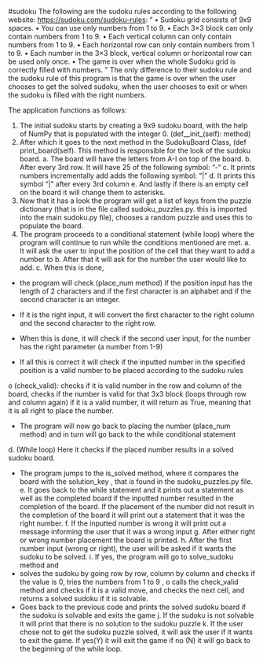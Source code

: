#sudoku
The following are the sudoku rules according to the following website: https://sudoku.com/sudoku-rules:
“
•	Sudoku grid consists of 9x9 spaces.
•	You can use only numbers from 1 to 9.
•	Each 3×3 block can only contain numbers from 1 to 9.
•	Each vertical column can only contain numbers from 1 to 9.
•	Each horizontal row can only contain numbers from 1 to 9.
•	Each number in the 3×3 block, vertical column or horizontal row can be used only once.
•	The game is over when the whole Sudoku grid is correctly filled with numbers.
”
The only difference to their sudoku rule and the sudoku rule of this program is that the game is over when the user chooses to get the solved sudoku, when the user chooses to exit or when the sudoku is filled with the right numbers.

The application functions as follows:
1.	The initial sudoku starts by creating a 9x9 sudoku board, with the help of NumPy that is populated with the integer 0. (def__init_(self): method)
2.	After which it goes to the next method in the SudokuBoard Class, (def print_board(self). This method is responsible for the look of the sudoku board. 
a.	The board will have the letters from A-I on top of the board.
b.	After every 3rd row. It will have 25 of the following symbol: “-“
c.	It prints numbers incrementally add adds the following symbol: “|”
d.	It prints this symbol “|” after every 3rd column
e.	And lastly if there is an empty cell on the board it will change them to asterisks.
3.	Now that it has a look the program will get a list of keys from the puzzle dictionary (that is in the file called sudoku_puzzles.py. this is imported into the main sudoku.py file), chooses a random puzzle and uses this to populate the board.
4.	 The program proceeds to a conditional statement (while loop) where the program will continue to run while the conditions mentioned are met.
a.	It will ask the user to input the position of the cell that they want to add a number to
b.	After that it will ask for the number the user would like to add. 
c.	When this is done,
-	the program will check (place_num method) if the position input has the length of 2 characters and if the first character is an alphabet and if the second character is an integer.

-	If it is the right input, it will convert the first character to the right column and the second character to the right row. 

-	When this is done, it will check if the second user input, for the number has the right parameter (a number from 1-9)

-	If all this is correct it will check if the inputted number in the specified position is a valid number to be placed according to the sudoku rules 

o	(check_valid): checks if it is valid number in the row and column of the board, checks if the number is valid for that 3x3 block (loops through row and column again)	 if it is a valid number, it will return as True, meaning that it is all right to place the number. 


-	The program will now go back to placing the number (place_num method) and in turn will go back to the while conditional statement

d.	(While loop) Here it checks if the placed number results in a solved sudoku board. 
-	The program jumps to the is_solved method, where it compares the board with the solution_key , that is found in the sudoku_puzzles.py file. 
e.	It goes back to the while statement and it prints out a statement as well as the completed board if the inputted number resulted in the completion of the board. If the placement of the number did not result in the completion of the board it will print out a statement that it was the right number. 
f.	If the inputted number is wrong it will print out a message informing the user that it was a wrong input 
g.	After either right or wrong number placement the board is printed. 
h.	After the first number input (wrong or right), the user will be asked if it wants the sudoku to be solved. 
i.	If yes, the program will go to solve_sudoku method and 
-	solves the sudoku by going row by row, column by column and checks if the value is 0, tries the numbers from 1 to 9 , 
o	calls the check_valid method and checks if it is a valid move, and checks the next cell, and returns a solved sudoku if it is solvable.  
-	Goes back to the previous code and prints the solved sudoku board if the sudoku is solvable and exits the game
j.	If the sudoku is not solvable it will print that there is no solution to the sudoku puzzle
k.	If the user chose not to get the sudoku puzzle solved, it will ask the user if it wants to exit the game. If yes(Y) it will exit the game if no (N) it will go back to the beginning of the while loop. 




